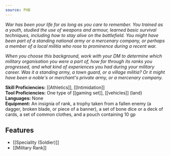 ```yaml
---
source: PHB
---
```

_War has been your life for as long as you care to remember. You trained as a youth, studied the use of weapons and armour, learned basic survival techniques, including how to stay alive on the battlefield. You might have been part of a standing national army or a mercenary company, or perhaps a member of a local militia who rose to prominence during a recent war._

_When you choose this background, work with your DM to determine which military organisation you were a part of, how far through its ranks you progressed, and what kind of experiences you had during your military career. Was it a standing army, a town guard, or a village militia? Or it might have been a noble's or merchant's private army, or a mercenary company._

**Skill Proficiencies:** [[Athletics]], [[Intimidation]]  
**Tool Proficiencies:** One type of [[gaming set]], [[vehicles]] (land)  
**Languages:** None  
**Equipment:** An insignia of rank, a trophy taken from a fallen enemy (a dagger, broken blade, or piece of a banner), a set of bone dice or a deck of cards, a set of common clothes, and a pouch containing 10 gp

## Features
- [[Speciality (Soldier)]]
- [[Military Rank]]